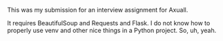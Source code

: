 This was my submission for an interview assignment for Axuall.

It requires BeautifulSoup and Requests and Flask. I do not know how to properly use venv and other nice things in a Python project. So, uh, yeah.
